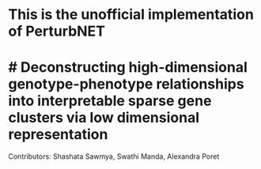 # This is the unofficial implementation of PerturbNET
# # Deconstructing high-dimensional genotype-phenotype relationships into interpretable sparse gene clusters via low dimensional representation

Contributors:  Shashata Sawmya, Swathi Manda, Alexandra Poret

